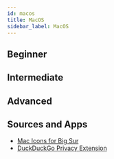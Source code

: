 ```yaml
---
id: macos
title: MacOS
sidebar_label: MacOS
---
```


## Beginner

## Intermediate

## Advanced

## Sources and Apps
- [Mac Icons for Big Sur](https://macosicons.com/)
- [DuckDuckGo Privacy Extension](https://github.com/duckduckgo/duckduckgo-privacy-extension)